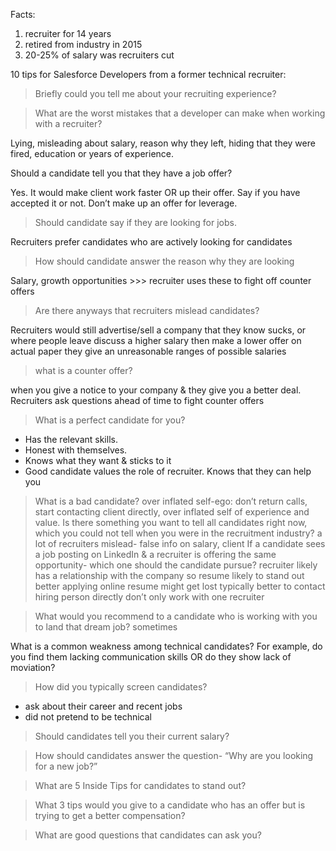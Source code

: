 Facts:
1. recruiter for 14 years
1. retired from industry in 2015
1. 20-25% of salary was recruiters cut

10 tips for Salesforce Developers from a former technical recruiter:


> Briefly could you tell me about your recruiting experience?


> What are the worst mistakes that a developer can make when working with a recruiter?

Lying, misleading about salary, reason why they left, hiding that they were fired, education or years of experience.

Should a candidate tell you that they have a job offer?

Yes. It would make client work faster OR up their offer. Say if you have accepted it or not. Don’t make up an offer for leverage.

> Should candidate say if they are looking for jobs. 

Recruiters prefer candidates who are actively looking for candidates

> How should candidate answer the reason why they are looking

Salary, growth opportunities >>> recruiter uses these to fight off counter offers

> Are there anyways that recruiters mislead candidates?

Recruiters would still advertise/sell a company that they know sucks, or where people leave
discuss a higher salary then make a lower offer on actual paper
they give an unreasonable ranges of possible salaries

> what is a counter offer?

when you give a notice to your company & they give you a better deal. Recruiters ask questions ahead of time to fight counter offers

> What is a perfect candidate for you?
* Has the relevant skills. 
* Honest with themselves. 
* Knows what they want & sticks to it
* Good candidate values the role of recruiter. Knows that they can help you

> What is a bad candidate?
over inflated self-ego: don’t return calls, start contacting client directly, over inflated self of experience and value. 
Is there something you want to tell all candidates right now, which you could not tell when you were in the recruitment industry?
a lot of recruiters mislead- false info on salary, client
If a candidate sees a job posting on LinkedIn & a recruiter is offering the same opportunity- which one should the candidate pursue?
recruiter likely has a relationship with the company so resume likely to stand out better
applying online resume might get lost
typically better to contact hiring person directly
don’t only work with one recruiter

> What would you recommend to a candidate who is working with you to land that dream job?
sometimes 

What is a common weakness among technical candidates? For example, do you find them lacking communication skills OR do they show lack of moviation?


> How did you typically screen candidates?

* ask about their career and recent jobs
* did not pretend to be technical

> Should candidates tell you their current salary?


> How should candidates answer the question- “Why are you looking for a new job?”


> What are 5 Inside Tips for candidates to stand out?


> What 3 tips would you give to a candidate who has an offer but is trying to get a better compensation?


> What are good questions that candidates can ask you?

